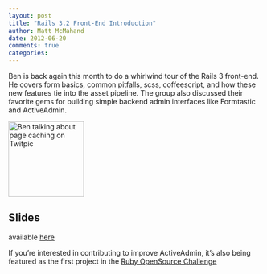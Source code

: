 ```yaml
---
layout: post
title: "Rails 3.2 Front-End Introduction"
author: Matt McMahand
date: 2012-06-20
comments: true
categories: 
---
```


Ben is back again this month to do a whirlwind tour of the Rails 3 front-end. He covers form basics, common pitfalls, scss, coffeescript, and how these new features tie into the asset pipeline. The group also discussed their favorite gems for building simple backend admin interfaces like Formtastic and ActiveAdmin.

<a href="http://twitpic.com/a1wnbk" title="Ben talking about page caching on Twitpic"><img src="http://twitpic.com/show/thumb/a1wnbk.jpg" width="150" height="150" alt="Ben talking about page caching on Twitpic"></a>

## Slides ##

available [here](http://ben.vandgrift.com/talks/rails-front.pdf)

If you’re interested in contributing to improve ActiveAdmin, it’s also being featured as the first project in the [Ruby OpenSource Challenge](http://rubyosc.com/)
